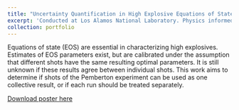 ```yaml
---
title: "Uncertainty Quantification in High Explosive Equations of State"
excerpt: 'Conducted at Los Alamos National Laboratory. Physics informed machine learning (variational Bayesian inference) to quantify uncertainty of optimized model parameters.'
collection: portfolio
---
```


Equations of state (EOS) are essential in characterizing high
explosives. Estimates of EOS parameters exist, but
are calibrated under the assumption that different shots have the
same resulting optimal parameters. It is still unknown if these
results agree between individual shots. This work aims to
determine if shots of the Pemberton experiment can be used as
one collective result, or if each run should be treated separately.

[Download poster here](http://sudattahor.github.io/files/poster-heuq.pdf)
